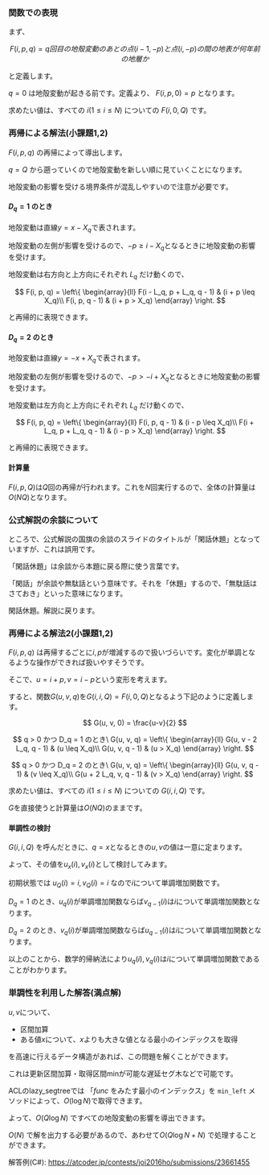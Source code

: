 ### 関数での表現

まず、

$$
F(i, p, q) = q回目の地殻変動のあとの点(i−1, -p)と点(i, -p)の間の地表が何年前の地層か
$$

と定義します。

$q=0$ は地殻変動が起きる前です。定義より、 $F(i, p, 0) = p$ となります。

求めたい値は、すべての $i(1 \leq i \leq N)$ についての $F(i, 0, Q)$ です。

### 再帰による解法(小課題1,2)

$F(i, p, q)$ の再帰によって導出します。

$q=Q$ から遡っていくので地殻変動を新しい順に見ていくことになります。

地殻変動の影響を受ける境界条件が混乱しやすいので注意が必要です。

#### $D_q=1$ のとき

地殻変動は直線$y=x-X_q$で表されます。

地殻変動の左側が影響を受けるので、$-p \geq i-X_q$となるときに地殻変動の影響を受けます。

地殻変動は右方向と上方向にそれぞれ $L_q$ だけ動くので、

$$
F(i, p, q) = \left\{
\begin{array}{ll}
F(i - L_q, p + L_q, q - 1) & (i + p \leq X_q)\\
F(i, p, q - 1) & (i + p > X_q)
\end{array}
\right.
$$

と再帰的に表現できます。

#### $D_q=2$ のとき

地殻変動は直線$y=-x+X_q$で表されます。

地殻変動の左側が影響を受けるので、$-p > -i+X_q$となるときに地殻変動の影響を受けます。

地殻変動は左方向と上方向にそれぞれ $L_q$ だけ動くので、

$$
F(i, p, q) = \left\{
\begin{array}{ll}
F(i, p, q - 1) & (i - p \leq X_q)\\
F(i + L_q, p + L_q, q - 1) & (i - p > X_q)
\end{array}
\right.
$$

と再帰的に表現できます。

#### 計算量

$F(i, p, Q)$は$Q$回の再帰が行われます。これを$N$回実行するので、全体の計算量は$O(NQ)$となります。

### 公式解説の余談について

ところで、公式解説の国旗の余談のスライドのタイトルが「閑話休題」となっていますが、これは誤用です。

「閑話休題」は余談から本題に戻る際に使う言葉です。

「閑話」が余談や無駄話という意味です。それを「休題」するので、「無駄話はさておき」といった意味になります。

閑話休題。解説に戻ります。


### 再帰による解法2(小課題1,2)

$F(i, p, q)$ は再帰するごとに$i, p$が増減するので扱いづらいです。変化が単調となるような操作ができれば扱いやすそうです。

そこで、$u=i+p, v=i-p$という変形を考えます。

すると、関数$G(u, v, q)$を$G(i, i, Q) = F(i, 0, Q)$となるよう下記のように定義します。

$$
G(u, v, 0) = \frac{u-v}{2}
$$

$$
q > 0 かつ D_q = 1 のとき\
G(u, v, q) = \left\{
\begin{array}{ll}
G(u, v - 2 L_q, q - 1) & (u \leq X_q)\\
G(u, v, q - 1) & (u > X_q)
\end{array}
\right.
$$

$$
q > 0 かつ D_q = 2 のとき\
G(u, v, q) = \left\{
\begin{array}{ll}
G(u, v, q - 1) & (v \leq X_q)\\
G(u + 2 L_q, v, q - 1) & (v > X_q)
\end{array}
\right.
$$


求めたい値は、すべての $i(1 \leq i \leq N)$ についての $G(i, i, Q)$ です。

$G$を直接使うと計算量は$O(NQ)$のままです。

#### 単調性の検討

$G(i, i, Q)$ を呼んだときに、$q=x$となるときの$u, v$の値は一意に定まります。

よって、その値を$u_x(i), v_x(i)$として検討してみます。

初期状態では $u_Q(i)=i, v_Q(i)=i$ なので$i$について単調増加関数です。

$D_q=1$ のとき、$u_q(i)$が単調増加関数ならば$v_{q-1}(i)$は$i$について単調増加関数となります。

$D_q=2$ のとき、$v_q(i)$が単調増加関数ならば$u_{q-1}(i)$は$i$について単調増加関数となります。

以上のことから、数学的帰納法により$u_q(i), v_q(i)$は$i$について単調増加関数であることがわかります。


### 単調性を利用した解答(満点解)

$u, v$について、

- 区間加算
- ある値$x$について、$x$よりも大きな値となる最小のインデックスを取得

を高速に行えるデータ構造があれば、この問題を解くことができます。

これは更新区間加算・取得区間minが可能な遅延セグ木などで可能です。

ACLのlazy_segtreeでは 「$func$ をみたす最小のインデックス」を `min_left` メソッドによって、$O(\log N)$で取得できます。

よって、$O(Q \log N)$ ですべての地殻変動の影響を導出できます。

$O(N)$ で解を出力する必要があるので、あわせて$O(Q \log N + N)$ で処理することができます。

解答例(C#): https://atcoder.jp/contests/joi2016ho/submissions/23661455